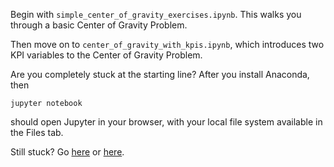 Begin with  `simple_center_of_gravity_exercises.ipynb`. This walks you through a basic Center of Gravity Problem. 

Then move on to `center_of_gravity_with_kpis.ipynb`, which introduces two KPI variables to the 
Center of Gravity Problem.

Are you completely stuck at the starting line? After you install Anaconda, then 

   `jupyter notebook`

should open Jupyter in your browser, with your local file system available in the Files tab. 

Still stuck? Go [here](https://jupyter-notebook-beginner-guide.readthedocs.io/en/latest/) or 
[here](https://www.youtube.com/watch?v=HW29067qVWk&ab_channel=CoreySchafer).

